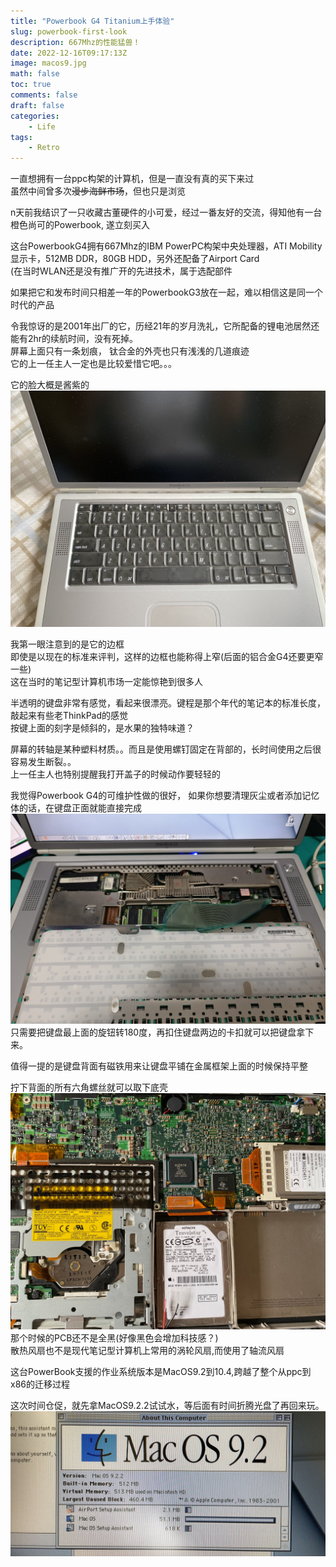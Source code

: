 ```yaml
---
title: "Powerbook G4 Titanium上手体验"
slug: powerbook-first-look
description: 667Mhz的性能猛兽！
date: 2022-12-16T09:17:13Z
image: macos9.jpg
math: false
toc: true
comments: false
draft: false
categories:
    - Life
tags: 
    - Retro
---
```


一直想拥有一台ppc构架的计算机，但是一直没有真的买下来过\
虽然中间曾多次~~漫步海鲜市场~~，但也只是浏览

n天前我结识了一只收藏古董硬件的小可爱，经过一番友好的交流，得知他有一台橙色尚可的Powerbook, 遂立刻买入

这台PowerbookG4拥有667Mhz的IBM PowerPC构架中央处理器，ATI Mobility显示卡，512MB DDR，80GB HDD，另外还配备了Airport Card\
(在当时WLAN还是没有推广开的先进技术，属于选配部件

如果把它和发布时间只相差一年的PowerbookG3放在一起，难以相信这是同一个时代的产品

令我惊讶的是2001年出厂的它，历经21年的岁月洗礼，它所配备的锂电池居然还能有2hr的续航时间，没有死掉。\
屏幕上面只有一条划痕， 钛合金的外壳也只有浅浅的几道痕迹\
它的上一任主人一定也是比较爱惜它吧。。。

它的脸大概是酱紫的
![front](front.jpg)

我第一眼注意到的是它的边框\
即使是以现在的标准来评判，这样的边框也能称得上窄(后面的铝合金G4还要更窄一些)\
这在当时的笔记型计算机市场一定能惊艳到很多人

半透明的键盘非常有感觉，看起来很漂亮。键程是那个年代的笔记本的标准长度，敲起来有些老ThinkPad的感觉\
按键上面的刻字是倾斜的，是水果的独特味道？

屏幕的转轴是某种塑料材质。。而且是使用螺钉固定在背部的，长时间使用之后很容易发生断裂。。\
上一任主人也特别提醒我打开盖子的时候动作要轻轻的

我觉得Powerbook G4的可维护性做的很好， 如果你想要清理灰尘或者添加记忆体的话，在键盘正面就能直接完成
![keyboard](keyboard.jpg)
只需要把键盘最上面的旋钮转180度，再扣住键盘两边的卡扣就可以把键盘拿下来。

值得一提的是键盘背面有磁铁用来让键盘平铺在金属框架上面的时候保持平整

拧下背面的所有六角螺丝就可以取下底壳
![back](back.jpg)
那个时候的PCB还不是全黑(好像黑色会增加科技感？)\
散热风扇也不是现代笔记型计算机上常用的涡轮风扇,而使用了轴流风扇

这台PowerBook支援的作业系统版本是MacOS9.2到10.4,跨越了整个从ppc到x86的迁移过程

这次时间仓促，就先拿MacOS9.2.2试试水，等后面有时间折腾光盘了再回来玩。
![macos9](macos9.jpg)
